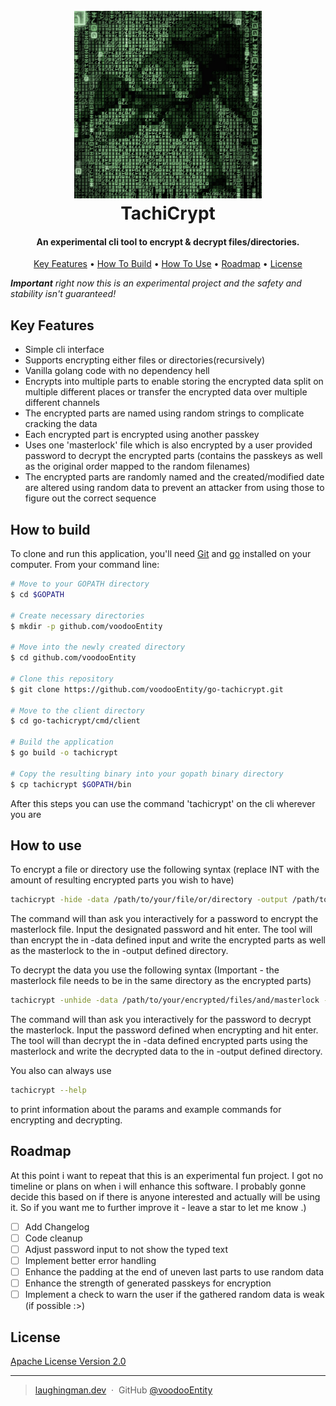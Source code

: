 <h1 align="center">
  <br>
  <a href="http://www.amitmerchant.com/electron-markdownify"><img src="tachicrypt_logo.jpg" alt="Markdownify" width="300"></a>
  <br>
  TachiCrypt
  <br>
</h1>

<h4 align="center">An experimental cli tool to encrypt & decrypt files/directories.</h4>


<p align="center">
  <a href="#key-features">Key Features</a> •
  <a href="#how-to-build">How To Build</a> •
  <a href="#how-to-use">How To Use</a> •
  <a href="#roadmap">Roadmap</a> •
  <a href="#license">License</a>
</p>

<i><b>Important</b> right now this is an experimental project and the safety and stability isn't guaranteed!</i>

## Key Features

* Simple cli interface
* Supports encrypting either files or directories(recursively)
* Vanilla golang code with no dependency hell
* Encrypts into multiple parts to enable storing the encrypted data split on multiple different places or transfer the encrypted data over multiple different channels
* The encrypted parts are named using random strings to complicate cracking the data
* Each encrypted part is encrypted using another passkey
* Uses one 'masterlock' file which is also encrypted by a user provided password to decrypt the encrypted parts (contains the passkeys as well as the original order mapped to the random filenames)
* The encrypted parts are randomly named and the created/modified date are altered using random data to prevent an attacker from using those to figure out the correct sequence


## How to build

To clone and run this application, you'll need [Git](https://git-scm.com) and [go](https://go.dev/doc/install) installed on your computer. From your command line:

```bash
# Move to your GOPATH directory 
$ cd $GOPATH

# Create necessary directories
$ mkdir -p github.com/voodooEntity

# Move into the newly created directory
$ cd github.com/voodooEntity

# Clone this repository
$ git clone https://github.com/voodooEntity/go-tachicrypt.git

# Move to the client directory
$ cd go-tachicrypt/cmd/client

# Build the application
$ go build -o tachicrypt

# Copy the resulting binary into your gopath binary directory
$ cp tachicrypt $GOPATH/bin
```

After this steps you can use the command 'tachicrypt' on the cli wherever you are

## How to use
To encrypt a file or directory use the following syntax (replace INT with the amount of resulting encrypted parts you wish to have)
```bash
tachicrypt -hide -data /path/to/your/file/or/directory -output /path/to/where/ecnrypted/data/and/masterlock/should/be/stored -parts INT
```
The command will than ask you interactively for a password to encrypt the masterlock file. Input the designated password and hit enter. The tool will than encrypt the in -data defined input and write the encrypted parts as well as the masterlock to the in -output defined directory.

To decrypt the data you use the following syntax (Important - the masterlock file needs to be in the same directory as the encrypted parts)
```bash
tachicrypt -unhide -data /path/to/your/encrypted/files/and/masterlock -output /path/to/where/the/decrypted/data/should/be/stored
```
The command will than ask you interactively for the password to decrypt the masterlock. Input the password defined when encrypting and hit enter. The tool will than decrypt the in -data defined encrypted parts using the masterlock and write the decrypted data to the in -output defined directory.

You also can always use 
```bash
tachicrypt --help
```
to print information about the params and example commands for encrypting and decrypting.

## Roadmap
At this point i want to repeat that this is an experimental fun project. I got no timeline or plans on when i will enhance this software. I probably gonne decide this based on if there is anyone interested and actually will be using it. So if you want me to further improve it - leave a star to let me know .)

- [ ] Add Changelog
- [ ] Code cleanup
- [ ] Adjust password input to not show the typed text
- [ ] Implement better error handling
- [ ] Enhance the padding at the end of uneven last parts to use random data
- [ ] Enhance the strength of generated passkeys for encryption
- [ ] Implement a check to warn the user if the gathered random data is weak (if possible :>)

## License

[Apache License Version 2.0](./LICENSE)

---

> [laughingman.dev](https://blog.laughingman.dev) &nbsp;&middot;&nbsp;
> GitHub [@voodooEntity](https://github.com/voodooEntity)

